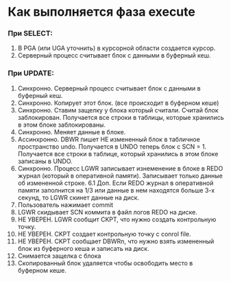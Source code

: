 # Как выполняется фаза execute


### При SELECT: 
  1. В PGA (или UGA уточнить) в курсорной области создается курсор.
  2. Серверный процесс считывает блок с данными в буферный кеш.

### При UPDATE: 
  1. Синхронно. Серверный процесс считывает блок с данными в буферный кеш.
  2. Синхронно. Копирует этот блок. (все происходит в буферном кеше) 
  3. Синхронно. Ставим защелку у блока который считали. Считай блок заблокирован. Получается все строки в таблицы, которые хранились в этом блоке заблокированы.
  4. Синхронно. Меняет данные в блоке.
  5. Ассинхронно. DBWR пишет НЕ измененный блок в табличное пространство undo. Получается в UNDO теперь блок с SCN = 1. Получается все строки в таблице, который хранились в этом блоке записаны в UNDO.
  6. Синхронно. Процесс LGWR записывает изнеменение в блоке в REDO журнал (который в оперативной памяти). Записывает только данные об измененной строке.
    6.1 Доп. Если REDO журнал в оперативной памяти заполнится на 1/3 или данные в нем находятся больше 3-х секунд, то LGWR скинет данные на диск.
  7. Пользователь нажимает commit
  8. LGWR скидывает SCN коммита в файл логов REDO на диске.
  9. НЕ УВЕРЕН. LGWR сообщит CKPT, что нужно создать контрольную точку. 
  10. НЕ УВЕРЕН. CKPT создает контрольную точку с conrol file.
  11. НЕ УВЕРЕН. CKPT сообщает DBWRn, что нужно взять измененный блок из буферного кеша и записать на диск.
  12. Снимается защелка с блока 
  13. Скопированный блок удаляется чтобы освободить место в буферном кеше.